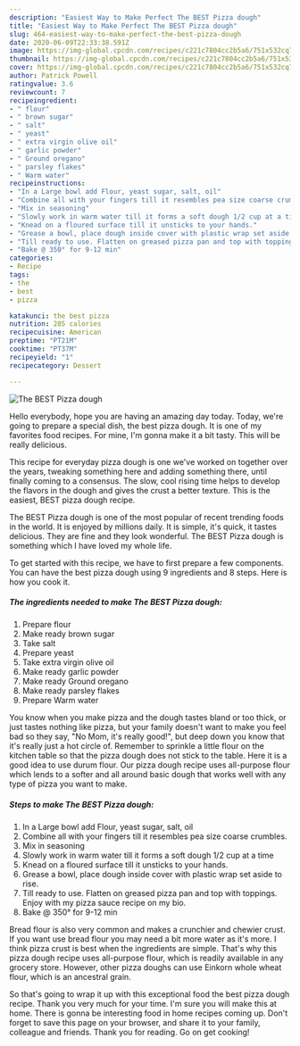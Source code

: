 ```yaml
---
description: "Easiest Way to Make Perfect The BEST Pizza dough"
title: "Easiest Way to Make Perfect The BEST Pizza dough"
slug: 464-easiest-way-to-make-perfect-the-best-pizza-dough
date: 2020-06-09T22:33:38.591Z
image: https://img-global.cpcdn.com/recipes/c221c7804cc2b5a6/751x532cq70/the-best-pizza-dough-recipe-main-photo.jpg
thumbnail: https://img-global.cpcdn.com/recipes/c221c7804cc2b5a6/751x532cq70/the-best-pizza-dough-recipe-main-photo.jpg
cover: https://img-global.cpcdn.com/recipes/c221c7804cc2b5a6/751x532cq70/the-best-pizza-dough-recipe-main-photo.jpg
author: Patrick Powell
ratingvalue: 3.6
reviewcount: 7
recipeingredient:
- " flour"
- " brown sugar"
- " salt"
- " yeast"
- " extra virgin olive oil"
- " garlic powder"
- " Ground oregano"
- " parsley flakes"
- " Warm water"
recipeinstructions:
- "In a Large bowl add Flour, yeast sugar, salt, oil"
- "Combine all with your fingers till it resembles pea size coarse crumbles."
- "Mix in seasoning"
- "Slowly work in warm water till it forms a soft dough 1/2 cup at a time"
- "Knead on a floured surface till it unsticks to your hands."
- "Grease a bowl, place dough inside cover with plastic wrap set aside to rise."
- "Till ready to use. Flatten on greased pizza pan and top with toppings. Enjoy with my pizza sauce recipe on my bio."
- "Bake @ 350° for 9-12 min"
categories:
- Recipe
tags:
- the
- best
- pizza

katakunci: the best pizza 
nutrition: 285 calories
recipecuisine: American
preptime: "PT21M"
cooktime: "PT37M"
recipeyield: "1"
recipecategory: Dessert

---
```



![The BEST Pizza dough](https://img-global.cpcdn.com/recipes/c221c7804cc2b5a6/751x532cq70/the-best-pizza-dough-recipe-main-photo.jpg)

Hello everybody, hope you are having an amazing day today. Today, we're going to prepare a special dish, the best pizza dough. It is one of my favorites food recipes. For mine, I'm gonna make it a bit tasty. This will be really delicious.

This recipe for everyday pizza dough is one we&#39;ve worked on together over the years, tweaking something here and adding something there, until finally coming to a consensus. The slow, cool rising time helps to develop the flavors in the dough and gives the crust a better texture. This is the easiest, BEST pizza dough recipe.

The BEST Pizza dough is one of the most popular of recent trending foods in the world. It is enjoyed by millions daily. It is simple, it's quick, it tastes delicious. They are fine and they look wonderful. The BEST Pizza dough is something which I have loved my whole life.


To get started with this recipe, we have to first prepare a few components. You can have the best pizza dough using 9 ingredients and 8 steps. Here is how you cook it.

<!--inarticleads1-->

##### The ingredients needed to make The BEST Pizza dough:

1. Prepare  flour
1. Make ready  brown sugar
1. Take  salt
1. Prepare  yeast
1. Take  extra virgin olive oil
1. Make ready  garlic powder
1. Make ready  Ground oregano
1. Make ready  parsley flakes
1. Prepare  Warm water


You know when you make pizza and the dough tastes bland or too thick, or just tastes nothing like pizza, but your family doesn&#39;t want to make you feel bad so they say, &#34;No Mom, it&#39;s really good!&#34;, but deep down you know that it&#39;s really just a hot circle of. Remember to sprinkle a little flour on the kitchen table so that the pizza dough does not stick to the table. Here it is a good idea to use durum flour. Our pizza dough recipe uses all-purpose flour which lends to a softer and all around basic dough that works well with any type of pizza you want to make. 

<!--inarticleads2-->

##### Steps to make The BEST Pizza dough:

1. In a Large bowl add Flour, yeast sugar, salt, oil
1. Combine all with your fingers till it resembles pea size coarse crumbles.
1. Mix in seasoning
1. Slowly work in warm water till it forms a soft dough 1/2 cup at a time
1. Knead on a floured surface till it unsticks to your hands.
1. Grease a bowl, place dough inside cover with plastic wrap set aside to rise.
1. Till ready to use. Flatten on greased pizza pan and top with toppings. Enjoy with my pizza sauce recipe on my bio.
1. Bake @ 350° for 9-12 min


Bread flour is also very common and makes a crunchier and chewier crust. If you want use bread flour you may need a bit more water as it&#39;s more. I think pizza crust is best when the ingredients are simple. That&#39;s why this pizza dough recipe uses all-purpose flour, which is readily available in any grocery store. However, other pizza doughs can use Einkorn whole wheat flour, which is an ancestral grain. 

So that's going to wrap it up with this exceptional food the best pizza dough recipe. Thank you very much for your time. I'm sure you will make this at home. There is gonna be interesting food in home recipes coming up. Don't forget to save this page on your browser, and share it to your family, colleague and friends. Thank you for reading. Go on get cooking!
